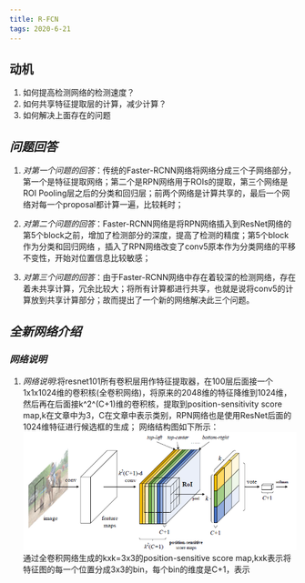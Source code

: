 ```yaml
---
title: R-FCN
tags: 2020-6-21
---
```


##  动机

 1. 如何提高检测网络的检测速度？
 2. 如何共享特征提取层的计算，减少计算？
 3. 如何解决上面存在的问题
   

## _问题回答_

 1. *对第一个问题的回答*：传统的Faster-RCNN网络将网络分成三个子网络部分，第一个是特征提取网络；第二个是RPN网络用于ROIs的提取，第三个网络是ROI Pooling层之后的分类和回归层；前两个网络是计算共享的，最后一个网络对每一个proposal都计算一遍，比较耗时；

 2. *对第二个问题的回答*：Faster-RCNN网络是将RPN网络插入到ResNet网络的第5个block之前，增加了检测部分的深度，提高了检测的精度；第5个block作为分类和回归网络 ，插入了RPN网络改变了conv5原本作为分类网络的平移不变性，开始对位置信息比较敏感；
 3. _对第三个问题的回答_：由于Faster-RCNN网络中存在着较深的检测网络，存在着未共享计算，冗余比较大；将所有计算都进行共享，也就是说将conv5的计算放到共享计算部分；故而提出了一个新的网络解决此三个问题。

## _全新网络介绍_

### *网络说明*

 1. _网络说明_:将resnet101所有卷积层用作特征提取器，在100层后面接一个1x1x1024维的卷积核(全卷积网络)，将原来的2048维的特征降维到1024维，然后再在后面接k^2^(C+1)维的卷积核，提取到position-sensitivity score map,k在文章中为3，C在文章中表示类别，RPN网络也是使用ResNet后面的1024维特征进行候选框的生成；
网络结构图如下所示：![网络基本框架图](https://raw.githubusercontent.com/EwardJohn/noteofyk/master/img/2020621/RFCN-structure.png)
通过全卷积网络生成的kxk=3x3的position-sensitive score map,kxk表示将特征图的每一个位置分成3x3的bin，每个bin的维度是C+1，表示
